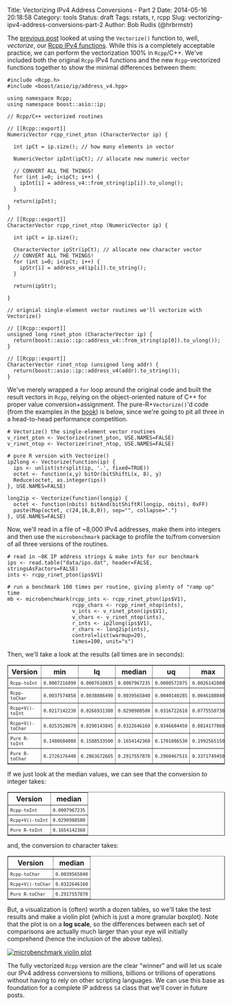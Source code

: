 Title: Vectorizing IPv4 Address Conversions - Part 2
Date: 2014-05-16 20:18:58
Category: tools
Status: draft
Tags: rstats, r, rcpp
Slug: vectorizing-ipv4-address-conversions-part-2
Author: Bob Rudis (@hrbrmstr)

The [previous
post](http://datadrivensecurity.info/blog/posts/2014/May/vectorizing-ipv4-address-conversions-part-1/)
looked at using the `Vectorize()` function to, well, *vectorize*, our
[Rcpp IPv4
functions](http://datadrivensecurity.info/blog/posts/2014/May/speeding-up-ipv4-address-conversion-in-r/).
While this is a completely acceptable practice, we can perform the
vectorization 100% in `Rcpp`/C++. We've included both the original
`Rcpp` IPv4 functions and the new `Rcpp`-vectorized functions together
to show the minimal differences between them:

    #include <Rcpp.h> 
    #include <boost/asio/ip/address_v4.hpp>
    
    using namespace Rcpp; 
    using namespace boost::asio::ip;
    
    // Rcpp/C++ vectorized routines
    
    // [[Rcpp::export]]
    NumericVector rcpp_rinet_pton (CharacterVector ip) { 
    
      int ipCt = ip.size(); // how many elements in vector
    
      NumericVector ipInt(ipCt); // allocate new numeric vector
    
      // CONVERT ALL THE THINGS!
      for (int i=0; i<ipCt; i++) {
        ipInt[i] = address_v4::from_string(ip[i]).to_ulong();
      }
    
      return(ipInt);
    }
    
    // [[Rcpp::export]]
    CharacterVector rcpp_rinet_ntop (NumericVector ip) {
      
      int ipCt = ip.size();
    
      CharacterVector ipStr(ipCt); // allocate new character vector
      // CONVERT ALL THE THINGS!
      for (int i=0; i<ipCt; i++) {
        ipStr[i] = address_v4(ip[i]).to_string();
      }
      
      return(ipStr);
      
    }
    
    // orignial single-element vector routines we'll vectorize with Vectorize()
    
    // [[Rcpp::export]]
    unsigned long rinet_pton (CharacterVector ip) { 
      return(boost::asio::ip::address_v4::from_string(ip[0]).to_ulong());
    }
    
    // [[Rcpp::export]]
    CharacterVector rinet_ntop (unsigned long addr) {
      return(boost::asio::ip::address_v4(addr).to_string());
    }

We've merely wrapped a `for` loop around the original code and built the
result vectors in `Rcpp`, relying on the object-oriented nature of C++
for proper value conversion+assignment. The pure-R+`Vectorize()`'d code
(from the examples in the [book](http://dds.ec/amzn)) is below, since
we're going to pit all three in a head-to-head performance competition.

    # Vectorize() the single-element vector routines
    v_rinet_pton <- Vectorize(rinet_pton, USE.NAMES=FALSE)
    v_rinet_ntop <- Vectorize(rinet_ntop, USE.NAMES=FALSE)
    
    # pure R version with Vectorize()
    ip2long <- Vectorize(function(ip) {
      ips <- unlist(strsplit(ip, '.', fixed=TRUE))
      octet <- function(x,y) bitOr(bitShiftL(x, 8), y)
      Reduce(octet, as.integer(ips))
    }, USE.NAMES=FALSE)
    
    long2ip <- Vectorize(function(longip) {
      octet <- function(nbits) bitAnd(bitShiftR(longip, nbits), 0xFF)
      paste(Map(octet, c(24,16,8,0)), sep="", collapse=".")
    }, USE.NAMES=FALSE)

Now, we'll read in a file of ~8,000 IPv4 addresses, make them into
integers and then use the `microbenchmark` package to profile the
to/from conversion of all three versions of the routines.

    # read in ~8K IP address strings & make ints for our benchmark
    ips <- read.table("data/ips.dat", header=FALSE, stringsAsFactors=FALSE)
    ints <- rcpp_rinet_pton(ips$V1)
    
    # run a benchmark 100 times per routine, giving plenty of "ramp up" time
    mb <- microbenchmark(rcpp_ints <- rcpp_rinet_pton(ips$V1), 
                         rcpp_chars <- rcpp_rinet_ntop(ints),
                         v_ints <- v_rinet_pton(ips$V1),
                         v_chars <- v_rinet_ntop(ints), 
                         r_ints <- ip2long(ips$V1),
                         r_chars <- long2ip(ints),
                         control=list(warmup=20),
                         times=100, unit="s")

Then, we'll take a look at the results (all times are in seconds):

<center><style>td { font-family:monospace; font-size:0.8em; padding:5px} table { margin-bottom:12px;}</style>
<TABLE border=1>
<TR> <TH> 
Version
</TH> <TH> 
min
</TH> <TH> 
lq
</TH> <TH> 
median
</TH> <TH> 
uq
</TH> <TH> 
max
</TH>  </TR>
  <TR> <TD> 
Rcpp-toInt
</TD> <TD align="right"> 
0.0007216090
</TD> <TD align="right"> 
0.0007610835
</TD> <TD align="right"> 
0.0007967235
</TD> <TD align="right"> 
0.0008572075
</TD> <TD align="right"> 
0.0026142800
</TD> </TR>
  <TR> <TD> 
Rcpp-toChar
</TD> <TD align="right"> 
0.0037574850
</TD> <TD align="right"> 
0.0038886490
</TD> <TD align="right"> 
0.0039565840
</TD> <TD align="right"> 
0.0040140285
</TD> <TD align="right"> 
0.0046188840
</TD> </TR>
  <TR> <TD> 
Rcpp+V()-toInt
</TD> <TD align="right"> 
0.0217142230
</TD> <TD align="right"> 
0.0266931380
</TD> <TD align="right"> 
0.0290988580
</TD> <TD align="right"> 
0.0316722610
</TD> <TD align="right"> 
0.0775550730
</TD> </TR>
  <TR> <TD> 
Rcpp+V()-toChar
</TD> <TD align="right"> 
0.0253528670
</TD> <TD align="right"> 
0.0290143845
</TD> <TD align="right"> 
0.0322646160
</TD> <TD align="right"> 
0.0346684450
</TD> <TD align="right"> 
0.0814177860
</TD> </TR>
  <TR> <TD> 
Pure R-toInt
</TD> <TD align="right"> 
0.1480684080
</TD> <TD align="right"> 
0.1588533500
</TD> <TD align="right"> 
0.1654142360
</TD> <TD align="right"> 
0.1701886530
</TD> <TD align="right"> 
0.1992565150
</TD> </TR>
  <TR> <TD> 
Pure R-toChar
</TD> <TD align="right"> 
0.2726176440
</TD> <TD align="right"> 
0.2863672665
</TD> <TD align="right"> 
0.2917557870
</TD> <TD align="right"> 
0.2960467515
</TD> <TD align="right"> 
0.3371749450
</TD> </TR>
   </TABLE>
</center>

If we just look at the median values, we can see that the conversion
*to* integer takes:

<center>
<TABLE border=1>
<TR> <TH> 
Version
</TH> <TH> 
median
</TH>  </TR>
  <TR> <TD> 
Rcpp-toInt
</TD> <TD align="right"> 
0.0007967235
</TD> </TR>
  <TR> <TD> 
Rcpp+V()-toInt
</TD> <TD align="right"> 
0.0290988580
</TD> </TR>
  <TR> <TD> 
Pure R-toInt
</TD> <TD align="right"> 
0.1654142360
</TD> </TR>
   </TABLE>
</center>

and, the conversion *to* character takes:

<center>
<TABLE border=1>
<TR> <TH> 
Version
</TH> <TH> 
median
</TH>  </TR>
  <TR> <TD> 
Rcpp-toChar
</TD> <TD align="right"> 
0.0039565840
</TD> </TR>
  <TR> <TD> 
Rcpp+V()-toChar
</TD> <TD align="right"> 
0.0322646160
</TD> </TR>
  <TR> <TD> 
Pure R-toChar
</TD> <TD align="right"> 
0.2917557870
</TD> </TR>
   </TABLE>
</center>

But, a visualization is (often) worth a dozen tables, so we'll take the
test results and make a violin plot (which is just a more granular
boxplot). Note that the plot is on a **log scale**, so the differences
between each set of comparisons are actually much larger than your eye
will initially comprehend (hence the inclusion of the above tables).

<a class="mag" href="/blog/images/2014/05/violin.png"><img src="/blog/images/2014/05/violin.png" title="microbenchmark violin plot" alt="microbenchmark violin plot" style="max-width:100%; display: block; margin: auto;" /></a>

The fully vectorized `Rcpp` version are the clear "winner" and will let
us scale our IPv4 address conversions to millions, billions or trillions
of operations without having to rely on other scripting languages. We
can use this base as foundation for a complete IP address `S4` class
that we'll cover in future posts.